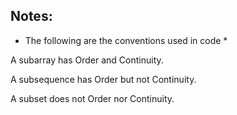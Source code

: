 ## Notes:

* The following are the conventions used in code *

A subarray has Order and Continuity.

A subsequence has Order but not Continuity.

A subset does not Order nor Continuity.


